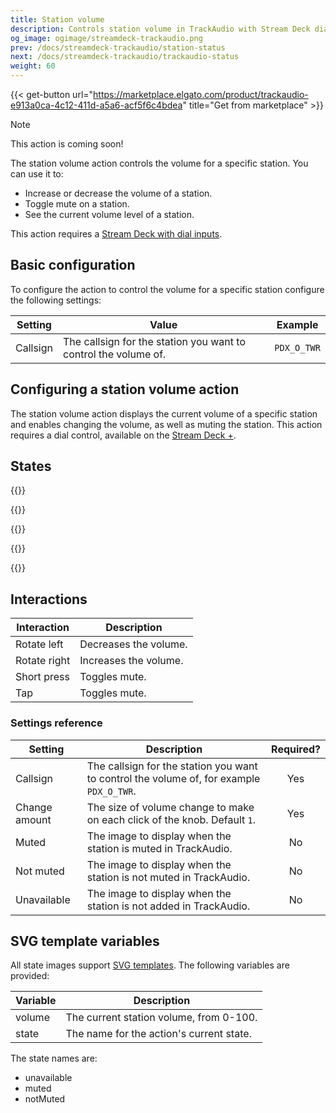 ```yaml
---
title: Station volume
description: Controls station volume in TrackAudio with Stream Deck dials
og_image: ogimage/streamdeck-trackaudio.png
prev: /docs/streamdeck-trackaudio/station-status
next: /docs/streamdeck-trackaudio/trackaudio-status
weight: 60
---
```


{{< get-button url="https://marketplace.elgato.com/product/trackaudio-e913a0ca-4c12-411d-a5a6-acf5f6c4bdea" title="Get from marketplace" >}}

> [!NOTE]
> This action is coming soon!

The station volume action controls the volume for a specific station. You can use it to:

- Increase or decrease the volume of a station.
- Toggle mute on a station.
- See the current volume level of a station.

This action requires a [Stream Deck with dial inputs](https://www.elgato.com/us/en/p/stream-deck-plus-black).

## Basic configuration

To configure the action to control the volume for a specific station configure the following settings:

| Setting  | Value                                                           | Example     |
| -------- | --------------------------------------------------------------- | ----------- |
| Callsign | The callsign for the station you want to control the volume of. | `PDX_O_TWR` |

## Configuring a station volume action

The station volume action displays the current volume of a specific station and enables changing the volume, as well as muting
the station. This action requires a dial control, available on the [Stream Deck +](https://www.elgato.com/us/en/p/stream-deck-plus-black).

## States

{{<action-figures>}}

{{<action-figure src="trackaudio/station-volume/template.svg.html" state="muted" title="GND" volume=30 caption="Muted">}}

{{<action-figure src="trackaudio/station-volume/template.svg.html" state="notMuted" title="GND" volume=30 caption="Not muted">}}

{{<action-figure src="trackaudio/station-volume/template.svg.html" state="unavailable" title="GND" volume=30 caption="Unavailable">}}

{{</action-figures>}}

## Interactions

| Interaction  | Description           |
| ------------ | --------------------- |
| Rotate left  | Decreases the volume. |
| Rotate right | Increases the volume. |
| Short press  | Toggles mute.         |
| Tap          | Toggles mute.         |

### Settings reference

| Setting       | Description                                                                              | Required? |
| ------------- | ---------------------------------------------------------------------------------------- | :-------: |
| Callsign      | The callsign for the station you want to control the volume of, for example `PDX_O_TWR`. |    Yes    |
| Change amount | The size of volume change to make on each click of the knob. Default `1`.                |    Yes    |
| Muted         | The image to display when the station is muted in TrackAudio.                            |    No     |
| Not muted     | The image to display when the station is not muted in TrackAudio.                        |    No     |
| Unavailable   | The image to display when the station is not added in TrackAudio.                        |    No     |

## SVG template variables

All state images support [SVG templates](../svg-templates/). The following variables are provided:

| Variable | Description                              |
| -------- | ---------------------------------------- |
| volume   | The current station volume, from 0-100.  |
| state    | The name for the action's current state. |

The state names are:

- unavailable
- muted
- notMuted
